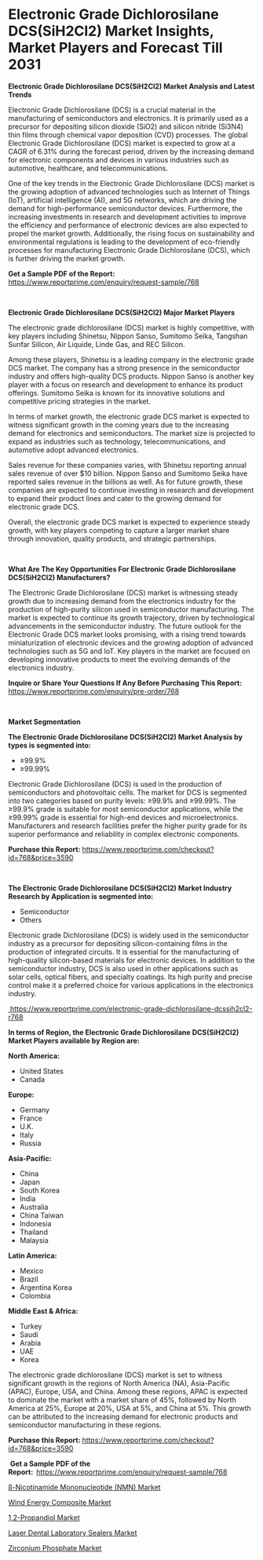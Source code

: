 <p><h1>Electronic Grade Dichlorosilane DCS(SiH2Cl2) Market Insights, Market Players and Forecast Till 2031</h1></p><p><strong>Electronic Grade Dichlorosilane DCS(SiH2Cl2) Market Analysis and Latest Trends</strong></p>
<p><p>Electronic Grade Dichlorosilane (DCS) is a crucial material in the manufacturing of semiconductors and electronics. It is primarily used as a precursor for depositing silicon dioxide (SiO2) and silicon nitride (Si3N4) thin films through chemical vapor deposition (CVD) processes. The global Electronic Grade Dichlorosilane (DCS) market is expected to grow at a CAGR of 6.31% during the forecast period, driven by the increasing demand for electronic components and devices in various industries such as automotive, healthcare, and telecommunications.</p><p>One of the key trends in the Electronic Grade Dichlorosilane (DCS) market is the growing adoption of advanced technologies such as Internet of Things (IoT), artificial intelligence (AI), and 5G networks, which are driving the demand for high-performance semiconductor devices. Furthermore, the increasing investments in research and development activities to improve the efficiency and performance of electronic devices are also expected to propel the market growth. Additionally, the rising focus on sustainability and environmental regulations is leading to the development of eco-friendly processes for manufacturing Electronic Grade Dichlorosilane (DCS), which is further driving the market growth.</p></p>
<p><strong>Get a Sample PDF of the Report:&nbsp;</strong> <a href="https://www.reportprime.com/enquiry/request-sample/768">https://www.reportprime.com/enquiry/request-sample/768</a></p>
<p>&nbsp;</p>
<p><strong>Electronic Grade Dichlorosilane DCS(SiH2Cl2) Major Market Players</strong></p>
<p><p>The electronic grade dichlorosilane (DCS) market is highly competitive, with key players including Shinetsu, Nippon Sanso, Sumitomo Seika, Tangshan Sunfar Silicon, Air Liquide, Linde Gas, and REC Silicon.</p><p>Among these players, Shinetsu is a leading company in the electronic grade DCS market. The company has a strong presence in the semiconductor industry and offers high-quality DCS products. Nippon Sanso is another key player with a focus on research and development to enhance its product offerings. Sumitomo Seika is known for its innovative solutions and competitive pricing strategies in the market.</p><p>In terms of market growth, the electronic grade DCS market is expected to witness significant growth in the coming years due to the increasing demand for electronics and semiconductors. The market size is projected to expand as industries such as technology, telecommunications, and automotive adopt advanced electronics.</p><p>Sales revenue for these companies varies, with Shinetsu reporting annual sales revenue of over $10 billion. Nippon Sanso and Sumitomo Seika have reported sales revenue in the billions as well. As for future growth, these companies are expected to continue investing in research and development to expand their product lines and cater to the growing demand for electronic grade DCS.</p><p>Overall, the electronic grade DCS market is expected to experience steady growth, with key players competing to capture a larger market share through innovation, quality products, and strategic partnerships.</p></p>
<p>&nbsp;</p>
<p><strong>What Are The Key Opportunities For Electronic Grade Dichlorosilane DCS(SiH2Cl2) Manufacturers?</strong></p>
<p><p>The Electronic Grade Dichlorosilane (DCS) market is witnessing steady growth due to increasing demand from the electronics industry for the production of high-purity silicon used in semiconductor manufacturing. The market is expected to continue its growth trajectory, driven by technological advancements in the semiconductor industry. The future outlook for the Electronic Grade DCS market looks promising, with a rising trend towards miniaturization of electronic devices and the growing adoption of advanced technologies such as 5G and IoT. Key players in the market are focused on developing innovative products to meet the evolving demands of the electronics industry.</p></p>
<p><strong>Inquire or Share Your Questions If Any Before Purchasing This Report:</strong> <a href="https://www.reportprime.com/enquiry/pre-order/768">https://www.reportprime.com/enquiry/pre-order/768</a></p>
<p>&nbsp;</p>
<p><strong>Market Segmentation</strong></p>
<p><strong>The Electronic Grade Dichlorosilane DCS(SiH2Cl2) Market Analysis by types is segmented into:</strong></p>
<p><ul><li>≥99.9%</li><li>≥99.99%</li></ul></p>
<p><p>Electronic Grade Dichlorosilane (DCS) is used in the production of semiconductors and photovoltaic cells. The market for DCS is segmented into two categories based on purity levels: ≥99.9% and ≥99.99%. The ≥99.9% grade is suitable for most semiconductor applications, while the ≥99.99% grade is essential for high-end devices and microelectronics. Manufacturers and research facilities prefer the higher purity grade for its superior performance and reliability in complex electronic components.</p></p>
<p><strong>Purchase this Report:&nbsp;</strong><a href="https://www.reportprime.com/checkout?id=768&price=3590">https://www.reportprime.com/checkout?id=768&price=3590</a></p>
<p>&nbsp;</p>
<p><strong>The Electronic Grade Dichlorosilane DCS(SiH2Cl2) Market Industry Research by Application is segmented into:</strong></p>
<p><ul><li>Semiconductor</li><li>Others</li></ul></p>
<p><p>Electronic grade Dichlorosilane (DCS) is widely used in the semiconductor industry as a precursor for depositing silicon-containing films in the production of integrated circuits. It is essential for the manufacturing of high-quality silicon-based materials for electronic devices. In addition to the semiconductor industry, DCS is also used in other applications such as solar cells, optical fibers, and specialty coatings. Its high purity and precise control make it a preferred choice for various applications in the electronics industry.</p></p>
<p><a href="https://www.reportprime.com/electronic-grade-dichlorosilane-dcssih2cl2-r768">&nbsp;https://www.reportprime.com/electronic-grade-dichlorosilane-dcssih2cl2-r768</a></p>
<p><strong>In terms of Region, the Electronic Grade Dichlorosilane DCS(SiH2Cl2) Market Players available by Region are:</strong></p>
<p>
    <p> <strong> North America: </strong>
        <ul>
            <li>United States</li>
            <li>Canada</li>
        </ul>
        </p> 
    <p> <strong> Europe: </strong>
        <ul>
            <li>Germany</li>
            <li>France</li>
            <li>U.K.</li>
            <li>Italy</li>
            <li>Russia</li>
        </ul>
        </p> 
    <p> <strong> Asia-Pacific: </strong>
        <ul>
            <li>China</li>
            <li>Japan</li>
            <li>South Korea</li>
            <li>India</li>
            <li>Australia</li>
            <li>China Taiwan</li>
            <li>Indonesia</li>
            <li>Thailand</li>
            <li>Malaysia</li>
        </ul>
        </p> 
    <p> <strong> Latin America: </strong>
        <ul>
            <li>Mexico</li>
            <li>Brazil</li>
            <li>Argentina Korea</li>
            <li>Colombia</li>
        </ul>
        </p> 
    <p> <strong> Middle East & Africa: </strong>
        <ul>
            <li>Turkey</li>
            <li>Saudi</li>
            <li>Arabia</li>
            <li>UAE</li>
            <li>Korea</li>
        </ul>
    </p>
    </p>
<p><p>The electronic grade dichlorosilane (DCS) market is set to witness significant growth in the regions of North America (NA), Asia-Pacific (APAC), Europe, USA, and China. Among these regions, APAC is expected to dominate the market with a market share of 45%, followed by North America at 25%, Europe at 20%, USA at 5%, and China at 5%. This growth can be attributed to the increasing demand for electronic products and semiconductor manufacturing in these regions.</p></p>
<p><strong>Purchase this Report: </strong><a href="https://www.reportprime.com/checkout?id=768&price=3590">https://www.reportprime.com/checkout?id=768&price=3590</a></p>
<p>&nbsp;<strong>Get a Sample PDF of the Report:&nbsp;&nbsp;</strong><a href="https://www.reportprime.com/enquiry/request-sample/768">https://www.reportprime.com/enquiry/request-sample/768</a></p>
<p><strong></strong></p>
<p><p><a href="https://github.com/adriannay56456/Market-Research-Report-List-1/blob/main/b-nicotinamide-mononucleotide-nmn-market.md">β-Nicotinamide Mononucleotide (NMN) Market</a></p><p><a href="https://github.com/edaunhshhs/Market-Research-Report-List-1/blob/main/wind-energy-composite-market.md">Wind Energy Composite Market</a></p><p><a href="https://github.com/cobainhalbaru1/Market-Research-Report-List-1/blob/main/12-propandiol-market.md">1,2-Propandiol Market</a></p><p><a href="https://issuu.com/reportprime-2/docs/laser-dental-laboratory-sealers-mar_6d03c563f9778f">Laser Dental Laboratory Sealers Market</a></p><p><a href="https://github.com/carolinehamilton5656/Market-Research-Report-List-1/blob/main/zirconium-phosphate-market.md">Zirconium Phosphate Market</a></p></p>